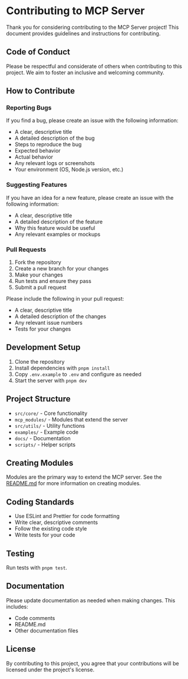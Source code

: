 # Contributing to MCP Server

Thank you for considering contributing to the MCP Server project! This document provides guidelines and instructions for contributing.

## Code of Conduct

Please be respectful and considerate of others when contributing to this project. We aim to foster an inclusive and welcoming community.

## How to Contribute

### Reporting Bugs

If you find a bug, please create an issue with the following information:

- A clear, descriptive title
- A detailed description of the bug
- Steps to reproduce the bug
- Expected behavior
- Actual behavior
- Any relevant logs or screenshots
- Your environment (OS, Node.js version, etc.)

### Suggesting Features

If you have an idea for a new feature, please create an issue with the following information:

- A clear, descriptive title
- A detailed description of the feature
- Why this feature would be useful
- Any relevant examples or mockups

### Pull Requests

1. Fork the repository
2. Create a new branch for your changes
3. Make your changes
4. Run tests and ensure they pass
5. Submit a pull request

Please include the following in your pull request:

- A clear, descriptive title
- A detailed description of the changes
- Any relevant issue numbers
- Tests for your changes

## Development Setup

1. Clone the repository
2. Install dependencies with `pnpm install`
3. Copy `.env.example` to `.env` and configure as needed
4. Start the server with `pnpm dev`

## Project Structure

- `src/core/` - Core functionality
- `mcp_modules/` - Modules that extend the server
- `src/utils/` - Utility functions
- `examples/` - Example code
- `docs/` - Documentation
- `scripts/` - Helper scripts

## Creating Modules

Modules are the primary way to extend the MCP server. See the [README.md](README.md) for more information on creating modules.

## Coding Standards

- Use ESLint and Prettier for code formatting
- Write clear, descriptive comments
- Follow the existing code style
- Write tests for your code

## Testing

Run tests with `pnpm test`.

## Documentation

Please update documentation as needed when making changes. This includes:

- Code comments
- README.md
- Other documentation files

## License

By contributing to this project, you agree that your contributions will be licensed under the project's license.
